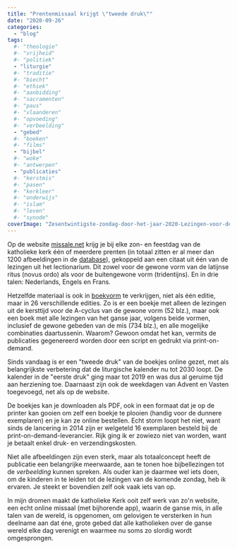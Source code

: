 ```yaml
---
title: "Prentenmissaal krijgt \"tweede druk\""
date: "2020-09-26"
categories: 
  - "blog"
tags:
  #- "theologie"
  #- "vrijheid"
  #- "politiek"
  - "liturgie"
  #- "traditie"
  #- "biecht"
  #- "ethiek"
  #- "aanbidding"
  #- "sacramenten"
  #- "paus"
  #- "vlaanderen"
  #- "opvoeding"
  #- "verbeelding"
  - "gebed"
  #- "boeken"
  #- "films"
  - "bijbel"
  #- "woke"
  #- "antwerpen"
  - "publicaties"
  #- "kerstmis"
  #- "pasen"
  #- "kerkleer"
  #- "onderwijs"
  #- "islam"
  #- "leven"
  #- "synode"
coverImage: "Zesentwintigste-zondag-door-het-jaar-2020-Lezingen-voor-de-Katholieke-Mis.png"
---
```


Op de website [missale.net](https://www.missale.net/) krijg je bij elke zon- en feestdag van de katholieke kerk één of meerdere prenten (in totaal zitten er al meer dan 1200 afbeeldingen in de [database](https://www.missale.net/inventory/nl)), gekoppeld aan een citaat uit één van de lezingen uit het lectionarium. Dit zowel voor de gewone vorm van de latijnse ritus (novus ordo) als voor de buitengewone vorm (tridentijns). En in drie talen: Nederlands, Engels en Frans.

Hetzelfde materiaal is ook in [boekvorm](https://www.missale.net/print/nl) te verkrijgen, niet als één editie, maar in 26 verschillende edities. Zo is er een boekje met alleen de lezingen uit de kersttijd voor de A-cyclus van de gewone vorm (52 blz.), maar ook een boek met alle lezingen van het ganse jaar, volgens beide vormen, inclusief de gewone gebeden van de mis (734 blz.), en alle mogelijke combinaties daartussenin. Waarom? Gewoon omdat het kan, vermits de publicaties gegenereerd worden door een script en gedrukt via print-on-demand.

Sinds vandaag is er een "tweede druk" van de boekjes online gezet, met als belangrijkste verbetering dat de liturgische kalender nu tot 2030 loopt. De kalender in de "eerste druk" ging maar tot 2019 en was dus al geruime tijd aan herziening toe. Daarnaast zijn ook de weekdagen van Advent en Vasten toegevoegd, net als op de website.

De boekjes kan je downloaden als PDF, ook in een formaat dat je op de printer kan gooien om zelf een boekje te plooien (handig voor de dunnere exemplaren) en je kan ze online bestellen. Echt storm loopt het niet, want sinds de lancering in 2014 zijn er welgeteld 16 exemplaren besteld bij de print-on-demand-leverancier. Rijk ging ik er zowiezo niet van worden, want je betaalt enkel druk- en verzendingskosten. 

Niet alle afbeeldingen zijn even sterk, maar als totaalconcept heeft de publicatie een belangrijke meerwaarde, aan te tonen hoe bijbellezingen tot de _verbeelding_ kunnen spreken. Als ouder kan je daarmee wel iets doen, om de kinderen in te leiden tot de lezingen van de komende zondag, heb ik ervaren. Je steekt er bovendien zelf ook vaak iets van op.

In mijn dromen maakt de katholieke Kerk ooit zelf werk van zo'n website, een echt online missaal (met bijhorende app), waarin de ganse mis, in alle talen van de wereld, is opgenomen, om gelovigen te versterken in hun deelname aan dat éne, grote gebed dat alle katholieken over de ganse wereld elke dag verenigt en waarmee nu soms zo slordig wordt omgesprongen.
